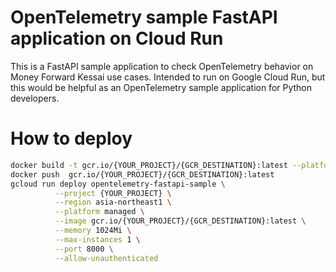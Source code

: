 # OpenTelemetry sample FastAPI application on Cloud Run

This is a FastAPI sample application to check OpenTelemetry behavior on Money Forward Kessai use cases.
Intended to run on Google Cloud Run, but this would be helpful as an OpenTelemetry sample application for Python developers.

# How to deploy

```sh
docker build -t gcr.io/{YOUR_PROJECT}/{GCR_DESTINATION}:latest --platform linux/amd64 .
docker push  gcr.io/{YOUR_PROJECT}/{GCR_DESTINATION}:latest
gcloud run deploy opentelemetry-fastapi-sample \
          --project {YOUR_PROJECT} \
          --region asia-northeast1 \
          --platform managed \
          --image gcr.io/{YOUR_PROJECT}/{GCR_DESTINATION}:latest \
          --memory 1024Mi \
          --max-instances 1 \
          --port 8000 \
          --allow-unauthenticated
```